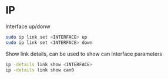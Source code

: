 IP
===

Interface up/donw

```bash
sudo ip link set <INTERFACE> up
sudo ip link set <INTERFACE> down
```
Show link details, can be used to show can interface parameters

```bash
ip -details link show <INTERFACE>
ip -details link show can0
```
